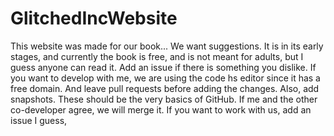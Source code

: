 # GlitchedIncWebsite
This website was made for our book... We want suggestions. It is in its early stages, and currently the book is free, and is not meant for adults, but I guess anyone can read it. Add an issue if there is something you dislike. If you want to develop with me, we are using the code hs editor since it has a free domain. And leave pull requests before adding the changes. Also, add snapshots. These should be the very basics of GitHub. If me and the other co-developer agree, we will merge it. If you want to work with us, add an issue I guess,
